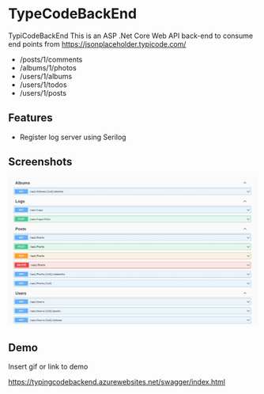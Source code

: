 
# TypeCodeBackEnd
TypiCodeBackEnd
This is an ASP .Net Core Web API back-end to consume end points from https://jsonplaceholder.typicode.com/

- /posts/1/comments
- /albums/1/photos
- /users/1/albums
- /users/1/todos
- /users/1/posts




## Features


- Register log server using Serilog


## Screenshots

![App Screenshot](https://github.com/joserobertoarias/TypiCodeBackEnd/blob/main/TypingCodeBackEnd/wwwroot/Content/Screenshot_1.jpg)


## Demo

Insert gif or link to demo

https://typingcodebackend.azurewebsites.net/swagger/index.html